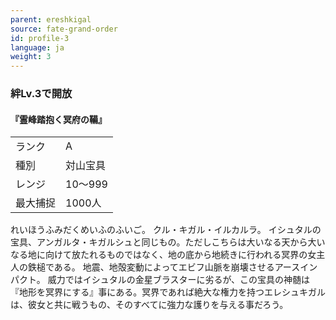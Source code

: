 ```yaml
---
parent: ereshkigal
source: fate-grand-order
id: profile-3
language: ja
weight: 3
---
```


### 絆Lv.3で開放

#### 『霊峰踏抱く冥府の鞴』

<table>
  <tr><td>ランク</td><td>A</td></tr>
  <tr><td>種別</td><td>対山宝具</td></tr>
  <tr><td>レンジ</td><td>10～999</td></tr>
  <tr><td>最大捕捉</td><td>1000人</td></tr>
</table>

れいほうふみだくめいふのふいご。
クル・キガル・イルカルラ。
イシュタルの宝具、アンガルタ・キガルシュと同じもの。ただしこちらは大いなる天から大いなる地に向けて放たれるものではなく、地の底から地続きに行われる冥界の女主人の鉄槌である。
地震、地殻変動によってエビフ山脈を崩壊させるアースインパクト。
威力ではイシュタルの金星ブラスターに劣るが、この宝具の神髄は『地形を冥界にする』事にある。冥界であれば絶大な権力を持つエレシュキガルは、彼女と共に戦うもの、そのすべてに強力な護りを与える事だろう。
